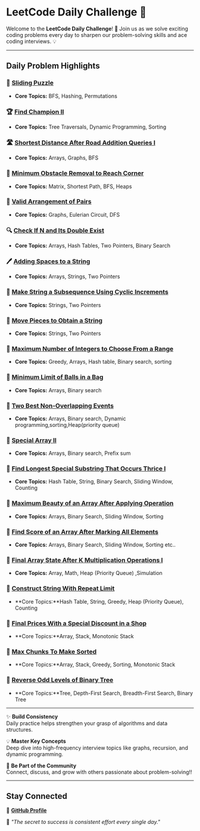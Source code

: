 # **LeetCode Daily Challenge 🚀**

Welcome to the **LeetCode Daily Challenge**! 🎉 Join us as we solve exciting coding problems every day to sharpen our problem-solving skills and ace coding interviews. 💡

---

## **Daily Problem Highlights**

### 🔄 **[Sliding Puzzle](https://leetcode.com/problems/sliding-puzzle/)**
- **Core Topics:** BFS, Hashing, Permutations  

### 🏆 **[Find Champion II](https://leetcode.com/problems/find-champion-ii/)**
- **Core Topics:** Tree Traversals, Dynamic Programming, Sorting  

### 🛣️ **[Shortest Distance After Road Addition Queries I](https://leetcode.com/problems/shortest-distance-after-road-addition-queries-i/)**
- **Core Topics:** Arrays, Graphs, BFS  

### 🧱 **[Minimum Obstacle Removal to Reach Corner](https://leetcode.com/problems/minimum-obstacle-removal-to-reach-corner/description/)**
- **Core Topics:** Matrix, Shortest Path, BFS, Heaps  

### 🔗 **[Valid Arrangement of Pairs](https://leetcode.com/problems/valid-arrangement-of-pairs/description/)**
- **Core Topics:** Graphs, Eulerian Circuit, DFS  

### 🔍 **[Check If N and Its Double Exist](https://leetcode.com/problems/check-if-n-and-its-double-exist/description/)**
- **Core Topics:** Arrays, Hash Tables, Two Pointers, Binary Search  

### 🖊️ **[Adding Spaces to a String](https://leetcode.com/problems/adding-spaces-to-a-string/description/)**
- **Core Topics:** Arrays, Strings, Two Pointers  

### 🔄 **[Make String a Subsequence Using Cyclic Increments](https://leetcode.com/problems/make-string-a-subsequence-using-cyclic-increments/description/)**
- **Core Topics:** Strings, Two Pointers  

### 🧩 **[Move Pieces to Obtain a String](https://leetcode.com/problems/move-pieces-to-obtain-a-string/description/)**
- **Core Topics:** Strings, Two Pointers  

### 🔢 **[Maximum Number of Integers to Choose From a Range](https://leetcode.com/problems/maximum-number-of-integers-to-choose-from-a-range/)**
- **Core Topics:** Greedy, Arrays, Hash table, Binary search, sorting

### 🔢 **[Minimum Limit of Balls in a Bag](https://leetcode.com/problems/minimum-limit-of-balls-in-a-bag/description/)**
- **Core Topics:** Arrays, Binary search

### 🔢 **[Two Best Non-Overlapping Events](https://leetcode.com/problems/two-best-non-overlapping-events/description/)**
- **Core Topics:** Arrays, Binary search, Dynamic programming,sorting,Heap(priority queue)

### 🔢 **[Special Array II](https://leetcode.com/problems/special-array-ii/description/)**
- **Core Topics:** Arrays, Binary search, Prefix sum

### 🔢 **[Find Longest Special Substring That Occurs Thrice I](https://leetcode.com/problems/find-longest-special-substring-that-occurs-thrice-i/description/)**
- **Core Topics:** Hash Table, String, Binary Search, Sliding Window, Counting

### 🔢 **[Maximum Beauty of an Array After Applying Operation](https://leetcode.com/problems/maximum-beauty-of-an-array-after-applying-operation/description/?envType=daily-question&envId=2024-12-11)**
- **Core Topics:** Arrays, Binary Search, Sliding Window, Sorting

### 🔢 **[Find Score of an Array After Marking All Elements](https://leetcode.com/problems/find-score-of-an-array-after-marking-all-elements/description/)**
- **Core Topics:** Arrays, Binary Search, Sliding Window, Sorting etc..


### 🔢 **[Final Array State After K Multiplication Operations I](https://leetcode.com/problems/final-array-state-after-k-multiplication-operations-i/description/)**
- **Core Topics:** Array, Math, Heap (Priority Queue) ,Simulation

### 🔢 **[Construct String With Repeat Limit](https://leetcode.com/problems/construct-string-with-repeat-limit/description/)**
- **Core Topics:**Hash Table, String, Greedy, Heap (Priority Queue), Counting

### 🔢 **[ Final Prices With a Special Discount in a Shop](https://leetcode.com/problems/final-prices-with-a-special-discount-in-a-shop/description/?envType=daily-question&envId=2024-12-18)**
- **Core Topics:**Array, Stack, Monotonic Stack

### 🔢 **[Max Chunks To Make Sorted](https://leetcode.com/problems/max-chunks-to-make-sorted/description/)**
- **Core Topics:**Array, Stack, Greedy, Sorting, Monotonic Stack

### 🔢 **[Reverse Odd Levels of Binary Tree](https://leetcode.com/problems/reverse-odd-levels-of-binary-tree/description/)**
- **Core Topics:**Tree, Depth-First Search, Breadth-First Search, Binary Tree
---

✨ **Build Consistency**  
Daily practice helps strengthen your grasp of algorithms and data structures.  

💡 **Master Key Concepts**  
Deep dive into high-frequency interview topics like graphs, recursion, and dynamic programming.  

🤝 **Be Part of the Community**  
Connect, discuss, and grow with others passionate about problem-solving!!


---

## **Stay Connected**  
📍 **[GitHub Profile](https://github.com/JahnavikaGopalbvrith)**  

🎯 *"The secret to success is consistent effort every single day."*
